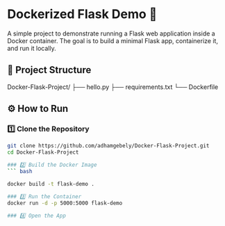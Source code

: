 # Dockerized Flask Demo 🐳

A simple project to demonstrate running a Flask web application inside a Docker container. The goal is to build a minimal Flask app, containerize it, and run it locally.

## 📂 Project Structure

Docker-Flask-Project/
 ├── hello.py
 ├── requirements.txt
 └── Dockerfile

## ⚙️ How to Run
### 1️⃣ Clone the Repository 
``` bash 
git clone https://github.com/adhamgebely/Docker-Flask-Project.git
cd Docker-Flask-Project

### 2️⃣ Build the Docker Image
``` bash 

docker build -t flask-demo .

### 3️⃣ Run the Container
docker run -d -p 5000:5000 flask-demo

### 4️⃣ Open the App 
